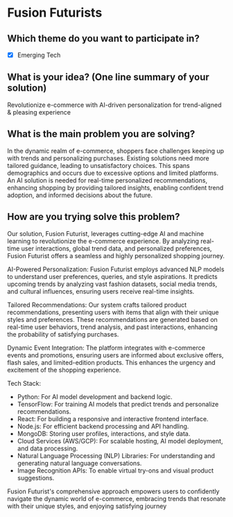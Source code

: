 # Fusion Futurists

## Which theme do you want to participate in?
- [x] Emerging Tech

## What is your idea? (One line summary of your solution)
Revolutionize e-commerce with AI-driven personalization for trend-aligned & pleasing experience

## What is the main problem you are solving?
In the dynamic realm of e-commerce, shoppers face challenges keeping up with trends and personalizing purchases. Existing solutions need more tailored guidance, leading to unsatisfactory choices. This spans demographics and occurs due to excessive options and limited platforms. An AI solution is needed for real-time personalized recommendations, enhancing shopping by providing tailored insights, enabling confident trend adoption, and informed decisions about the future.

## How are you trying solve this problem?
Our solution, Fusion Futurist, leverages cutting-edge AI and machine learning to revolutionize the e-commerce experience. By analyzing real-time user interactions, global trend data, and personalized preferences, Fusion Futurist offers a seamless and highly personalized shopping journey.

AI-Powered Personalization:
Fusion Futurist employs advanced NLP models to understand user preferences, queries, and style aspirations. It predicts upcoming trends by analyzing vast fashion datasets, social media trends, and cultural influences, ensuring users receive real-time insights.

Tailored Recommendations:
Our system crafts tailored product recommendations, presenting users with items that align with their unique styles and preferences. These recommendations are generated based on real-time user behaviors, trend analysis, and past interactions, enhancing the probability of satisfying purchases.

Dynamic Event Integration:
The platform integrates with e-commerce events and promotions, ensuring users are informed about exclusive offers, flash sales, and limited-edition products. This enhances the urgency and excitement of the shopping experience.

Tech Stack:
- Python: For AI model development and backend logic.
- TensorFlow: For training AI models that predict trends and personalize recommendations.
- React: For building a responsive and interactive frontend interface.
- Node.js: For efficient backend processing and API handling.
- MongoDB: Storing user profiles, interactions, and style data.
- Cloud Services (AWS/GCP): For scalable hosting, AI model deployment, and data processing.
- Natural Language Processing (NLP) Libraries: For understanding and generating natural language conversations.
- Image Recognition APIs: To enable virtual try-ons and visual product suggestions.

Fusion Futurist's comprehensive approach empowers users to confidently navigate the dynamic world of e-commerce, embracing trends that resonate with their unique styles, and enjoying satisfying journey
